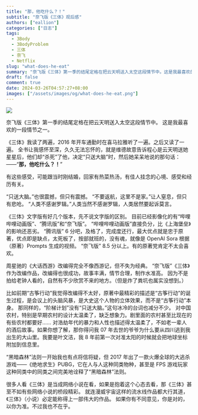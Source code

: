 ```yaml
---
title: "那，他吃什么？！"
subtitle: "奈飞版《三体》观后感"
authors: ["eallion"]
categories: ["日志"]
tags: 
  - 3Body
  - 3BodyProblem
  - 三体
  - 奈飞
  - Netflix
slug: "what-does-he-eat"
summary: "奈飞版《三体》第一季的结尾定格在把云天明送入太空这段情节中。这是我最喜欢的一段情节之一。《三体》我读了两遍，06 年开车通勤时在喜马拉雅听了一遍。之后又读了一遍。全书让我感怀至深，久久无法忘怀的，就是维德故意告诉程心是云天明送她星星后，他们却“杀死”了他，决定“只送大脑”时，然后她呆呆地说的那句话：——“那，他吃什么？！”"
draft: false
comment: true
date: 2024-03-26T04:57:27+08:00
images: ["/assets/images/og/what-does-he-eat.png"]
---
```


![](/assets/images/posts/2024/03/santi-chengxin-natachishenme.webp)

奈飞版《三体》第一季的结尾定格在把云天明送入太空这段情节中。
这是我最喜欢的一段情节之一。

《三体》我读了两遍，2016 年开车通勤时在喜马拉雅听了一遍。之后又读了一遍。
全书让我感怀至深，久久无法忘怀的，就是维德故意告诉程心是云天明送她星星后，他们却“杀死”了他，决定“只送大脑”时，然后她呆呆地说的那句话：
——“**那，他吃什么？！**”

有这些感受，可能跟当时刚结婚，回家有热菜热汤，有佳人挂念的心境、感受和经历有关。

“只送大脑。”也很震撼，但只有震撼。
“不要返航，这里不是家。”让人窒息，但只有悲呛。
“人类不感谢罗辑。”人类当然不感谢罗辑，人类居然要起诉莫言。

《三体》文字版有好几个版本，先不说文字版的区别。
目前已经影像化的有“哔哩哔哩动画版”、“腾讯版”和“奈飞版”。
“哔哩哔哩动画版”直接负分，比《上海堡垒》的影响还恶劣。
“腾讯版” 6 分吧，及格了，完成度还行，最大优点就是忠于原著，优点即是缺点，太死板了，按部就班的，没有魂，就像是 OpenAI Sora 根据 （原著）Prompts 生成的视频。
“奈飞版” 8.5 分以上。有的原著党肯定不太会喜欢。

周星驰的《大话西游》改编得完全不像西游记，但不失为经典。
“奈飞版”《三体》作为改编作品，改编得也很成功，故事丰满，情节合理，制作水准高。
因为不是拍给老钟人看的，自然有不少欣赏不来的地方。（但是炸了粪坑也属实没想到。）

比如前期“古筝行动”我觉得改编得不太好，原著中最精彩的描述是“古筝行动”的诞生过程，是会议上的头脑风暴，是大史这个人物的立体效果，而不是“古筝行动”本身。
那同样的，“阶梯计划”没有“只送大脑。”这句冰冷的台词也减分不少。
对中国农村，特别是早期农村的设计太温柔了，缺乏想象力。剧里面的农村甚至比现在的有些农村都要好……
对浩劫年代的暴力和人性也描述得太温柔了，不如老一辈人的酒后故事。如果你想了解，那你得问我 07 年去世的爷爷为什么要从四川逃到我出生的大山里。我要是叶文洁，我 8 年前第一次对准太阳的时候就会把地球坐标附加到信息里。

“黑暗森林”法则一开始我也有点将信将疑，但 2017 年出了一款火爆全球的大逃杀游戏——《绝地求生》PUBG，它在人与人这种同类物种，甚至是 FPS 游戏玩家这种同类中的同类之间完美地诠释了“黑暗森林”法则。

很多人看《三体》是当成网络小说在看，如果是抱着这个心态去看，那《三体》甚至不如有些网络小说的桥段精彩。
就连漫威宇宙这样的流水线作品都大行其道，《三体》（小说）必定能称得上一部伟大的作品。
如果你有不同意见，你是对的，以你为准。不过我也不在乎。
